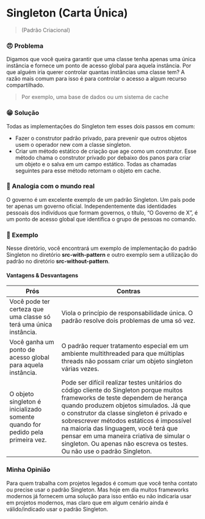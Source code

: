 # Singleton (Carta Única)

> (Padrão Criacional)

### 😠 Problema

Digamos que você queira garantir que uma classe tenha apenas uma única instância e fornece um ponto de acesso global para aquela instância. Por que alguém iria querer controlar quantas instâncias uma classe tem? A razão mais comum para isso é para controlar o acesso a algum recurso compartilhado.

> Por exemplo, uma base de dados ou um sistema de cache

### 😁 Solução

Todas as implementações do Singleton tem esses dois passos em comum:

- Fazer o construtor padrão privado, para prevenir que outros objetos usem o operador new com a classe singleton.
- Criar um método estático de criação que age como um construtor. Esse método chama o construtor privado por debaixo dos panos para criar um objeto e o salva em um campo estático. Todas as chamadas seguintes para esse método retornam o objeto em cache.

### 🤔 Analogia com o mundo real

O governo é um excelente exemplo de um padrão Singleton. Um país pode ter apenas um governo oficial. Independentemente das identidades pessoais dos indivíduos que formam governos, o título, “O Governo de X”, é um ponto de acesso global que identifica o grupo de pessoas no comando.

### 📝 Exemplo

Nesse diretório, você encontrará um exemplo de implementação do padrão Singleton no diretório **src-with-pattern** e outro exemplo sem a utilização do padrão no diretório **src-without-pattern**.

#### Vantagens & Desvantagens

| Prós                                                                           | Contras                                                                                                                                                                                                                                                                                                                                                                                                                           |
| ------------------------------------------------------------------------------ | --------------------------------------------------------------------------------------------------------------------------------------------------------------------------------------------------------------------------------------------------------------------------------------------------------------------------------------------------------------------------------------------------------------------------------- |
| Você pode ter certeza que uma classe só terá uma única instância.              | Viola o princípio de responsabilidade única. O padrão resolve dois problemas de uma só vez.                                                                                                                                                                                                                                                                                                                                       |
| Você ganha um ponto de acesso global para aquela instância.                    | O padrão requer tratamento especial em um ambiente multithreaded para que múltiplas threads não possam criar um objeto singleton várias vezes.                                                                                                                                                                                                                                                                                    |
| O objeto singleton é inicializado somente quando for pedido pela primeira vez. | Pode ser difícil realizar testes unitários do código cliente do Singleton porque muitos frameworks de teste dependem de herança quando produzem objetos simulados. Já que o construtor da classe singleton é privado e sobrescrever métodos estáticos é impossível na maioria das linguagem, você terá que pensar em uma maneira criativa de simular o singleton. Ou apenas não escreva os testes. Ou não use o padrão Singleton. |

### Minha Opinião

Para quem trabalha com projetos legados é comum que você tenha contato ou precise usar o padrão Singleton. Mas hoje em dia muitos frameworks modernos já fornecem uma solução para isso então eu não indicaria usar em projetos modernos, mas claro que em algum cenário ainda é válido/indicado usar o padrão Singleton.
